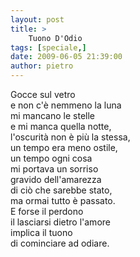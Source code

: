 ```yaml
---
layout: post
title: >
    Tuono D'Odio
tags: [speciale,]
date: 2009-06-05 21:39:00
author: pietro
---
```

Gocce sul vetro<br/>e non c'è nemmeno la luna<br/>mi mancano le stelle<br/>e mi manca quella notte,<br/>l'oscurità non è più la stessa,<br/>un tempo era meno ostile,<br/>un tempo ogni cosa<br/>mi portava un sorriso<br/>gravido dell'amarezza<br/>di ciò che sarebbe stato,<br/>ma ormai tutto è passato.<br/>E forse il perdono<br/>il lasciarsi dietro l'amore<br/>implica il tuono<br/>di cominciare ad odiare.
